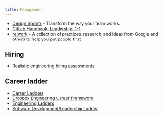 ```yaml
---
title: Management
---
```


- [Design Sprints](https://designsprintkit.withgoogle.com/) - Transform the way your team works.
- [GitLab Handbook: Leadership: 1-1](https://about.gitlab.com/handbook/leadership/1-1/)
- [re:work](https://rework.withgoogle.com/) - A collection of practices, research, and ideas from Google and others to help you put people first.

## Hiring

- [Realistic engineering hiring assessments](https://www.trytapioca.com/library-of-assessments)

## Career ladder

- [Career Ladders](https://career-ladders.dev/)
- [Dropbox Engineering Career Framework](https://dropbox.github.io/dbx-career-framework/)
- [Engineering Ladders](http://www.engineeringladders.com/)
- [Software Development/Leadership Ladder](https://docs.google.com/spreadsheets/d/1k4sO6pyCl_YYnf0PAXSBcX776rNcTjSOqDxZ5SDty-4/edit#gid=0)
